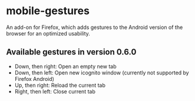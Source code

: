 # mobile-gestures
An add-on for Firefox, which adds gestures to the Android version of the browser for an optimized usability.

## Available gestures in version 0.6.0

* Down, then right: 	Open an empty new tab
* Down, then left:		Open new icognito window (currently not supported by Firefox Android)
* Up, then right:		Reload the current tab
* Right, then left:		Close current tab
